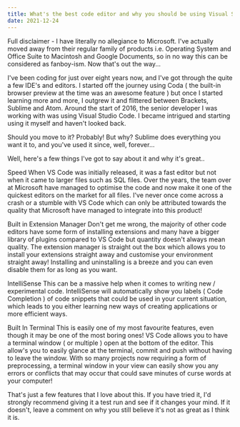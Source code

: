 ```yaml
---
title: What's the best code editor and why you should be using Visual Studio Code
date: 2021-12-24
---
```


Full disclaimer - I have literally no allegiance to Microsoft. I've actually moved away from their regular family of products i.e. Operating System and Office Suite to Macintosh and Google Documents, so in no way this can be considered as fanboy-ism. Now that's out the way...

I've been coding for just over eight years now, and I've got through the quite a few IDE's and editors. I started off the journey using Coda ( the built-in browser preview at the time was an awesome feature ) but once I started learning more and more, I outgrew it and flittered between Brackets, Sublime and Atom. Around the start of 2016, the senior developer I was working with was using Visual Studio Code. I became intrigued and starting using it myself and haven't looked back.

Should you move to it? Probably! But why? Sublime does everything you want it to, and you've used it since, well, forever...

Well, here's a few things I've got to say about it and why it's great..

Speed
When VS Code was initially released, it was a fast editor but not when it came to larger files such as SQL files. Over the years, the team over at Microsoft have managed to optimise the code and now make it one of the quickest editors on the market for all files. I've never once come across a crash or a stumble with VS Code which can only be attributed towards the quality that Microsoft have managed to integrate into this product!

Built in Extension Manager
Don't get me wrong, the majority of other code editors have some form of installing extensions and many have a bigger library of plugins compared to VS Code but quantity doesn't always mean quality. The extension manager is straight out the box which allows you to install your extensions straight away and customise your environment straight away! Installing and uninstalling is a breeze and you can even disable them for as long as you want.

IntelliSense
This can be a massive help when it comes to writing new / experimental code. IntelliSense will automatically show you labels ( Code Completion ) of code snippets that could be used in your current situation, which leads to you either learning new ways of creating applications or more efficient ways.

Built In Terminal
This is easily one of my most favourite features, even though it may be one of the most boring ones! VS Code allows you to have a terminal window ( or multiple ) open at the bottom of the editor. This allow's you to easily glance at the terminal, commit and push without having to leave the window. With so many projects now requiring a form of preprocessing, a terminal window in your view can easily show you any errors or conflicts that may occur that could save minutes of curse words at your computer!

That's just a few features that I love about this. If you have tried it, I'd strongly recommend giving it a test run and see if it changes your mind. If it doesn't, leave a comment on why you still believe it's not as great as I think it is.
